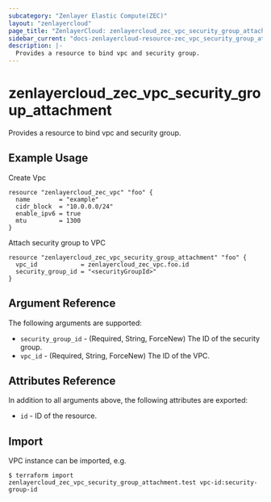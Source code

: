 ```yaml
---
subcategory: "Zenlayer Elastic Compute(ZEC)"
layout: "zenlayercloud"
page_title: "ZenlayerCloud: zenlayercloud_zec_vpc_security_group_attachment"
sidebar_current: "docs-zenlayercloud-resource-zec_vpc_security_group_attachment"
description: |-
  Provides a resource to bind vpc and security group.
---
```


# zenlayercloud_zec_vpc_security_group_attachment

Provides a resource to bind vpc and security group.

## Example Usage

Create Vpc

```hcl
resource "zenlayercloud_zec_vpc" "foo" {
  name        = "example"
  cidr_block  = "10.0.0.0/24"
  enable_ipv6 = true
  mtu         = 1300
}
```

Attach security group to VPC

```hcl
resource "zenlayercloud_zec_vpc_security_group_attachment" "foo" {
  vpc_id            = zenlayercloud_zec_vpc.foo.id
  security_group_id = "<securityGroupId>"
}
```

## Argument Reference

The following arguments are supported:

* `security_group_id` - (Required, String, ForceNew) The ID of the security group.
* `vpc_id` - (Required, String, ForceNew) The ID of the VPC.

## Attributes Reference

In addition to all arguments above, the following attributes are exported:

* `id` - ID of the resource.



## Import

VPC instance can be imported, e.g.

```
$ terraform import zenlayercloud_zec_vpc_security_group_attachment.test vpc-id:security-group-id
```

